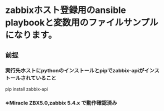 # zabbixホスト登録用のansible playbookと変数用のファイルサンプルになります。
## 前提
### 実行先ホストにpythonのインストールとpipでzabbix-apiがインストールされていること
pip install zabbix-api

### ※Miracle ZBX5.0,zabbix 5.4.x で動作確認済み
